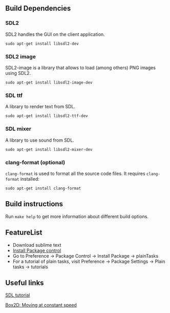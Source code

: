 ## Build Dependencies

### SDL2

SDL2 handles the GUI on the client application.

    sudo apt-get install libsdl2-dev


### SDL2 image

SDL2-image is a library that allows to load (among others) PNG images using SDL2.

    sudo apt-get install libsdl2-image-dev


### SDL ttf

A library to render text from SDL.

    sudo apt-get install libsdl2-ttf-dev

### SDL mixer

A library to use sound from SDL.

    sudo apt-get install libsdl2-mixer-dev


### clang-format (optional)

`clang-format` is used to format all the source code files. It requires `clang-format` installed:

    sudo apt-get install clang-format


## Build instructions

Run `make help` to get more information about different build options.

## FeatureList

* Download sublime text
* [Install Package control](https://packagecontrol.io/installation#st2)
* Go to Preference -> Package Control -> Install Package -> plainTasks
* For a tutorial of plain tasks, visit Preference -> Package Settings -> Plain tasks -> tutorials

## Useful links

[SDL tutorial](http://lazyfoo.net/tutorials/SDL/)

[Box2D: Moving at constant speed](http://www.iforce2d.net/b2dtut/constant-speed)
